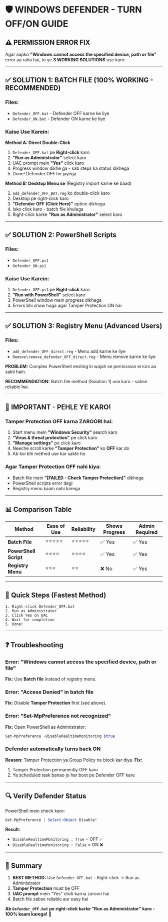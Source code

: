 # 🛡️ WINDOWS DEFENDER - TURN OFF/ON GUIDE

## ⚠️ PERMISSION ERROR FIX

Agar aapko **"Windows cannot access the specified device, path or file"** error aa raha hai, to ye **3 WORKING SOLUTIONS** use karo:

---

## ✅ SOLUTION 1: BATCH FILE (100% WORKING - RECOMMENDED)

### Files:
- `Defender_OFF.bat` - Defender OFF karne ke liye
- `Defender_ON.bat` - Defender ON karne ke liye

### Kaise Use Karein:

**Method A: Direct Double-Click**
1. `Defender_OFF.bat` pe **Right-click** karo
2. **"Run as Administrator"** select karo
3. UAC prompt mein **"Yes"** click karo
4. Progress window dikhe ga - sab steps ka status dikhega
5. Done! Defender OFF ho jayega

**Method B: Desktop Menu se** (Registry import karne ke baad)
1. `add_defender_OFF_BAT.reg` ko double-click karo
2. Desktop pe right-click karo
3. **"Defender OFF (Click Here)"** option dikhega
4. Isko click karo - batch file khulega
5. Right-click karke **"Run as Administrator"** select karo

---

## ✅ SOLUTION 2: PowerShell Scripts

### Files:
- `Defender_OFF.ps1`
- `Defender_ON.ps1`

### Kaise Use Karein:
1. `Defender_OFF.ps1` pe **Right-click** karo
2. **"Run with PowerShell"** select karo
3. PowerShell window mein progress dikhega
4. Errors bhi show hoga agar Tamper Protection ON hai

---

## ✅ SOLUTION 3: Registry Menu (Advanced Users)

### Files:
- `add_defender_OFF_direct.reg` - Menu add karne ke liye
- `Remove\remove_defender_OFF_direct.reg` - Menu remove karne ke liye

**PROBLEM:** Complex PowerShell nesting ki wajah se permission errors aa sakti hain.

**RECOMMENDATION:** Batch file method (Solution 1) use karo - sabse reliable hai.

---

## 🚨 IMPORTANT - PEHLE YE KARO!

### Tamper Protection OFF karna ZAROORI hai:

1. Start menu mein **"Windows Security"** search karo
2. **"Virus & threat protection"** pe click karo
3. **"Manage settings"** pe click karo
4. Neeche scroll karke **"Tamper Protection"** ko **OFF** kar do
5. Ab koi bhi method use kar sakte ho

### Agar Tamper Protection OFF nahi kiya:
- Batch file mein **"[FAILED - Check Tamper Protection]"** dikhega
- PowerShell scripts error degi
- Registry menu kaam nahi karega

---

## 📊 Comparison Table

| Method | Ease of Use | Reliability | Shows Progress | Admin Required |
|--------|-------------|-------------|----------------|----------------|
| **Batch File** | ⭐⭐⭐⭐⭐ | ⭐⭐⭐⭐⭐ | ✅ Yes | ✅ Yes |
| **PowerShell Script** | ⭐⭐⭐⭐ | ⭐⭐⭐⭐ | ✅ Yes | ✅ Yes |
| **Registry Menu** | ⭐⭐⭐ | ⭐⭐ | ❌ No | ✅ Yes |

---

## 🎯 Quick Steps (Fastest Method)

```
1. Right-click Defender_OFF.bat
2. Run as Administrator
3. Click Yes on UAC
4. Wait for completion
5. Done!
```

---

## ❓ Troubleshooting

### Error: "Windows cannot access the specified device, path or file"
**Fix:** Use **Batch file** instead of registry menu.

### Error: "Access Denied" in batch file
**Fix:** Disable **Tamper Protection** first (see above).

### Error: "Set-MpPreference not recognized"
**Fix:** Open PowerShell as Administrator:
```powershell
Set-MpPreference -DisableRealtimeMonitoring $true
```

### Defender automatically turns back ON
**Reason:** Tamper Protection ya Group Policy ne block kar diya.
**Fix:** 
1. Tamper Protection permanently OFF karo
2. Ya scheduled task banao jo har boot pe Defender OFF kare

---

## 🔍 Verify Defender Status

PowerShell mein check karo:
```powershell
Get-MpPreference | Select-Object Disable*
```

**Result:**
- `DisableRealtimeMonitoring : True` = OFF ✅
- `DisableRealtimeMonitoring : False` = ON ❌

---

## 📝 Summary

1. **BEST METHOD:** Use `Defender_OFF.bat` - Right-click → Run as Administrator
2. **Tamper Protection** must be OFF
3. **UAC prompt** mein "Yes" click karna zaroori hai
4. Batch file sabse reliable aur easy hai

**Ab `Defender_OFF.bat` pe right-click karke "Run as Administrator" karo - 100% kaam karega!** 🎉
